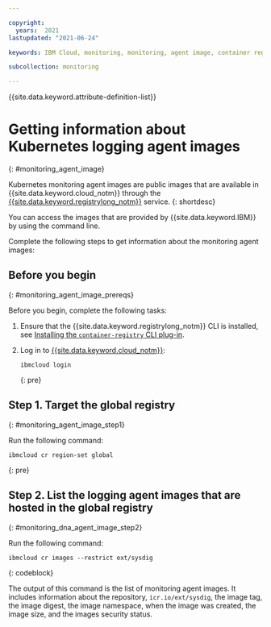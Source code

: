 ```yaml
---

copyright:
  years:  2021
lastupdated: "2021-06-24"

keywords: IBM Cloud, monitoring, monitoring, agent image, container registry, icr

subcollection: monitoring

---
```


{{site.data.keyword.attribute-definition-list}}

# Getting information about Kubernetes logging agent images 
{: #monitoring_agent_image}

Kubernetes monitoring agent images are public images that are available in {{site.data.keyword.cloud_notm}} through the [{{site.data.keyword.registrylong_notm}}](/docs/Registry?topic=Registry-getting-started) service.
{: shortdesc}

You can access the images that are provided by {{site.data.keyword.IBM}} by using the command line.

Complete the following steps to get information about the monitoring agent images:

## Before you begin
{: #monitoring_agent_image_prereqs}

Before you begin, complete the following tasks:

1. Ensure that the {{site.data.keyword.registrylong_notm}} CLI is installed, see [Installing the `container-registry` CLI plug-in](/docs/Registry?topic=Registry-registry_setup_cli_namespace#cli_namespace_registry_cli_install).

2. Log in to [{{site.data.keyword.cloud_notm}}](/docs/cli?topic=cli-ibmcloud_cli#ibmcloud_login):

    ```text
    ibmcloud login
    ```
    {: pre}


## Step 1. Target the global registry
{: #monitoring_agent_image_step1}

Run the following command:

```text
ibmcloud cr region-set global
```
{: pre}



## Step 2. List the logging agent images that are hosted in the global registry
{: #monitoring_dna_agent_image_step2}

Run the following command:

```text
ibmcloud cr images --restrict ext/sysdig
```
{: codeblock}

The output of this command is the list of monitoring agent images. It includes information about the repository, `icr.io/ext/sysdig`, the image tag, the image digest, the image namespace, when the image was created, the image size, and the images security status.

